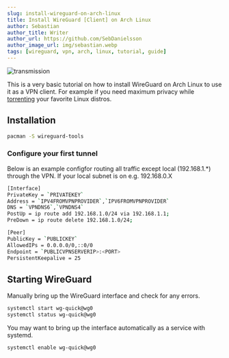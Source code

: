 ```yaml
---
slug: install-wireguard-on-arch-linux
title: Install WireGuard [Client] on Arch Linux
author: Sebastian
author_title: Writer
author_url: https://github.com/SebDanielsson
author_image_url: img/sebastian.webp
tags: [wireguard, vpn, arch, linux, tutorial, guide]
---
```


![transmission](/img/wireguard.webp)

This is a very basic tutorial on how to install WireGuard on Arch Linux to use it as a VPN client. For example if you need maximum privacy while [torrenting](/install-transmission-on-arch-linux/) your favorite Linux distros.

<!--truncate-->

## Installation
```bash
pacman -S wireguard-tools
```

### Configure your first tunnel
Below is an example configfor routing all traffic except local (192.168.1.*) through the VPN. If your local subnet is on e.g. 192.168.0.X

```bash title="/etc/wireguard/wg0.conf"
[Interface]
PrivateKey = `PRIVATEKEY`
Address = `IPV4FROMVPNPROVIDER`,`IPV6FROMVPNPROVIDER`
DNS = `VPNDNS6`,`VPNDNS4`
PostUp = ip route add 192.168.1.0/24 via 192.168.1.1;
PreDown = ip route delete 192.168.1.0/24;

[Peer]
PublicKey = `PUBLICKEY`
AllowedIPs = 0.0.0.0/0,::0/0
Endpoint = `PUBLICVPNSERVERIP>:<PORT>
PersistentKeepalive = 25
  ```  

## Starting WireGuard
Manually bring up the WireGuard interface and check for any errors.

```bash
systemctl start wg-quick@wg0
systemctl status wg-quick@wg0
```

You may want to bring up the interface automatically as a service with systemd.

```bash
systemctl enable wg-quick@wg0
```